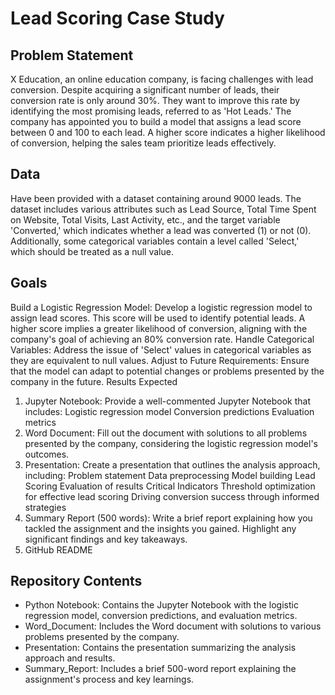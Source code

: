 # Lead Scoring Case Study

## Problem Statement

X Education, an online education company, is facing challenges with lead conversion. Despite acquiring a significant number of leads, their conversion rate is only around 30%. They want to improve this rate by identifying the most promising leads, referred to as 'Hot Leads.' The company has appointed you to build a model that assigns a lead score between 0 and 100 to each lead. A higher score indicates a higher likelihood of conversion, helping the sales team prioritize leads effectively.

## Data

Have been provided with a dataset containing around 9000 leads. The dataset includes various attributes such as Lead Source, Total Time Spent on Website, Total Visits, Last Activity, etc., and the target variable 'Converted,' which indicates whether a lead was converted (1) or not (0). Additionally, some categorical variables contain a level called 'Select,' which should be treated as a null value.

## Goals

Build a Logistic Regression Model: Develop a logistic regression model to assign lead scores. This score will be used to identify potential leads. A higher score implies a greater likelihood of conversion, aligning with the company's goal of achieving an 80% conversion rate.
Handle Categorical Variables: Address the issue of 'Select' values in categorical variables as they are equivalent to null values.
Adjust to Future Requirements: Ensure that the model can adapt to potential changes or problems presented by the company in the future.
Results Expected

1. Jupyter Notebook: Provide a well-commented Jupyter Notebook that includes:
  Logistic regression model
  Conversion predictions
  Evaluation metrics
2. Word Document: Fill out the document with solutions to all problems presented by the company, considering the logistic regression model's outcomes.
3. Presentation: Create a presentation that outlines the analysis approach, including:
  Problem statement
  Data preprocessing
  Model building
  Lead Scoring
  Evaluation of results
  Critical Indicators
  Threshold optimization for effective lead scoring
  Driving conversion success through informed strategies
4. Summary Report (500 words): Write a brief report explaining how you tackled the assignment and the insights you gained. Highlight any significant findings and key takeaways.
5. GitHub README

## Repository Contents
- Python Notebook: Contains the Jupyter Notebook with the logistic regression model, conversion predictions, and evaluation metrics.
- Word_Document: Includes the Word document with solutions to various problems presented by the company.
- Presentation: Contains the presentation summarizing the analysis approach and results.
- Summary_Report: Includes a brief 500-word report explaining the assignment's process and key learnings.
